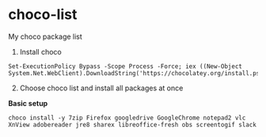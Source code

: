 # choco-list
My choco package list

1. Install choco
```
Set-ExecutionPolicy Bypass -Scope Process -Force; iex ((New-Object System.Net.WebClient).DownloadString('https://chocolatey.org/install.ps1'))
```

2. Choose choco list and install all packages at once

**Basic setup**
```
choco install -y 7zip Firefox googledrive GoogleChrome notepad2 vlc XnView adobereader jre8 sharex libreoffice-fresh obs screentogif slack
```
